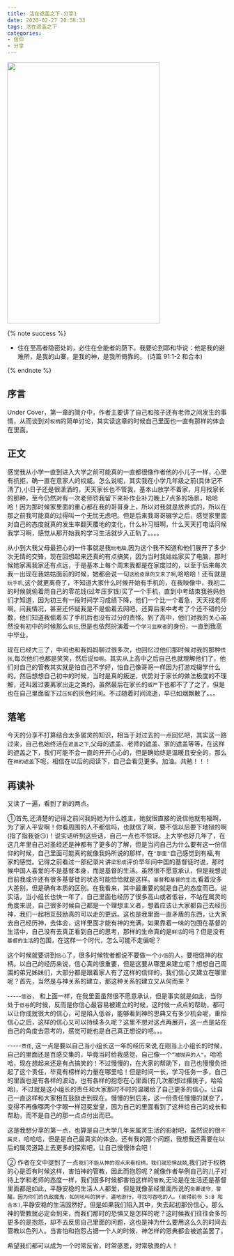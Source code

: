 ```yaml
---
title: 活在遮盖之下-分享1
date: 2020-02-27 20:58:33
tags: 活在遮盖之下
categories:
- 信仰
- 分享
---
```


<img src="https://blog-1257711631.cos.ap-nanjing.myqcloud.com/20200227212142.png" width=350 height=600>

{% note success %}
* 住在至高者隐密处的，必住在全能者的荫下。我要论到耶和华说：他是我的避难所，是我的山寨，是我的神，是我所倚靠的。
                            (诗篇 91:1-2 和合本)

{% endnote %}

## 序言

Under Cover，第一章的简介中，作者主要讲了自己和孩子还有老师之间发生的事情，从而谈到对`权柄`的简单讨论，其实读这章的时候自己里面也一直有那样的体会在里面。

## 正文

感觉我从小学一直到进入大学之前可能真的一直都很像作者他的小儿子一样，心里有抗拒，确一直在意家人的权威。怎么说呢，其实我在小学几年级之前(具体记不清了),小日子还是很潇洒的，天天家长也不管我，基本山放学不着家，月月找家长的那种，至今仍然对有一次老师罚我留下来补作业补刀晚上7点多的场景，哈哈哈！因为那时候家里面的重心都在我的哥哥身上，所以对我就是放养式的，所以在那之前我可能真的过得叫一个无忧无虑吧。但是后来我哥哥辍学之后，感觉家里面对自己的态度就真的发生率翻天覆地的变化，什么补习班啊，什么天天打电话问候我学习啊，感觉从那开始我的学习生活就步入正轨了。。。。

从小到大我父母最担心的一件事就是我`玩电脑`,因为这个我不知道和他们展开了多少次无情的交锋，现在回想起来还真的有点搞笑，因为当时我姑姑家买了电脑，那时候她家离我家还有点远，于是基本上每个周末我都是在家度过的，以至于后来每次我一出现在我姑姑面前的时候，她都会说一句`这脸皮厚的又来了啊`,哈哈哈！还有就是`玩手机`,这个就更离奇了，不知道大家什么时候开始有手机的，在我映像中，我初二的时候就偷着用自己的零花钱(过年压岁钱)买了一个手机，直到中考结束我爸妈他们才知道，因为初三有一段时间学习成绩下降，他们一个比一个着急，天天找老师啊，问我情况，甚至还怀疑我是不是偷着去网吧，还算后来中考考了个还不错的分数，他们知道我偷着买了手机后也没有过分的责怪。到了高中，他们对我的关心虽然没有初中的时候那么`疯狂`,但是也依然扮演着一个`学习监察者`的身份，一直到我高中毕业。

现在已经大三了，中间也和我妈妈聊过很多次，也回忆过他们那时候对我的那种`慌张`,每次他们也都是笑笑，然后说`怕啊`。其实从上高中之后自己也就理解他们了，他们对自己的管教其实就是怕自己不学好，怕自己像哥哥一样因为打游戏辍学什么的。然后想想自己初中的时候，当时是真的叛逆，优势对于家长的做法极度的不理解，还叫嚣过要离家出走之类的，虽然最后在家长的`威严`下也都不了了之了，但是也在自己里面留下过`压抑`的灰色时间。不过随着时间流逝，早已如烟飘散了。。。

## 落笔

今天的分享不打算结合太多属灵的知识，相当于对过去的一点回忆吧，其实这一路过来，自己也始终活在`遮盖之下`,父母的遮盖、老师的遮盖、家的遮盖等等，在这样的遮盖之下，我们可能不会一直的开开心心的，但是确始终是温暖且安全的，那么在`神的遮盖`下呢，相信在以后的阅读下，自己会看见更多。加油。共勉！！！

## 再读补

又读了一遍，看到了新的两点。

①首先,还清楚的记得之前问我妈她为什么姓主，她就很直接的说信他就有福啊，为了家人平安啊！你看周围的人不都信吗，也就信了啊，要不信以后要下地狱的啊(指了指我爸:smirk:)！说实话听到这些话，自己一点也不惊讶。上大学也好几年了，在这几年里自己对圣经还是神都有了更多的了解，但是当问自己为什么要有这一份信仰的时候，自己里面可能真的就像我妈所说的那样，在`"那里"`自己感觉到有福,有家的感觉。记得之前看过一部纪录片讲`梁思成`评价早年间中国的基督徒时说，那时候中国人喜爱的不是基督本身，而是基督的生活。虽然很不愿意承认，但是我想说目前我或许还有很多基督徒的状态可能恰恰就是这样。`基督`和`基督的生活`,看着没多大差别，但是确有本质的区别。在我看来，其中最重要的就是自己的态度而已。说实话，当小组长也快一年了，自己里面也经历了很多高山或者低谷，不站在属灵的角度来说，自己很多时候自己都是一个理想主义者，想着应该让大家都自己去经历神，我们一起相互鼓励真的可以走的更远。这也是我里面一直矛盾的东西，让大家去自己经历神，去体会，这样里面才能有神的充满，如果靠着一味的包围在基督的生活中，自己没有去真正看到自己的思考，那样的生命真的是`鲜活`的吗？但是没有`基督的生活`的包围，在这样一个时代，怎么可能不走偏呢？

这个时候就要讲到`信心`了，很多时候牧者都说不要做一个`小信`的人，要相信神的权柄。以自己的经历来说，信心真的很重要，但是这要从哪里来建立呢？想想自己周围的弟兄姊妹们，大部分都是跟着家人有了这样的信仰的，我们信心又建立在哪里呢？首先，当然是与神关系的建立，那这种关系的建立又从何而来？

-----`低谷`， 和上面一样，在我里面虽然很不愿意承认，但是事实就是如此，当你处于`低谷`的时候，反而是你信心最容易被建立的时候，这时候一点点的帮助，都可以让你成就很大的信心，可是陷入低谷，能够看到神的恩典又有多少机会呢，重拾信心之后，这样的信心又可以持续多久呢？这里不想对这点再展开，这一点是站在自己的角度去思考的，感觉可能也是自己真正想说的吧。。。

-----`责任`, 这一点是要以自己当小组长这一年的经历来说,在刚当上小组长的时候，自己的里面还是百感交集的，毕竟当时给我感觉，自己像一个`“被抛弃的人"`。哈哈哈，现在想起来还是有点搞笑的！不过慢慢的，在大家的帮助下，自己也慢慢负担起了这个责任，毕竟有榜样的力量在哪里哈！但是时间一长，学习任务一多，自己的里面也是有各样的波动，也有各样的抱怨在心里面(有几次都想过撂挑子，哈哈哈)，不过就是这小组长的责任和大家那时不时的温暖给了自己更多的信心，让自己一直这样和大家相互鼓励走到现在。慢慢的到后来，这一份责任慢慢的就变了，变得不再像哪两个字眼一样冠冕堂皇，因为自己的里面看到了这样给自己的成长和帮助，而不是自己的那一点点付出而已。

这是我想分享的第一点，也算是自己大学几年来属灵生活的影射吧，虽然说的很`不属灵`，哈哈哈，但是是自己最真实的体会。还有我的那个问题，我想我还需要在以后的属灵道路上去更多的探索吧，让自己慢慢体会吧！

② 作者在文中提到了一点`我们不能从神的观点来看权柄，我们就恐惧战兢`,我们对于权柄的心是否有时候这样，害怕神的管教，因此而抱怨呢？就像作者举例自己的儿子对待上学和老师的态度一样，我们很多时候都害怕这样的`管教`,无论是在生活还是基督里面都是如此，平静安稳的生活人人都爱，但是就像圣经里面所说的`务要谨守，警醒。因为你们的仇敌魔鬼，如同吼叫的狮子，遍地游行，寻找可吞吃的人。(彼得前书 5:8 和合本)`,平静安稳的生活固然好，但是如果我们陷入其中，失去起初那份信心，那么神的管教就必定会到来，而我们那时的恐惧又是怎样的呢？这时候我们往往会多的更多的是抱怨，却不去反思自己里面的问题，这也是神为什么要用这么久的时间去管教以色列人。当害怕和抱怨占据一个人的时候，神怎样的恩典都会被遮盖罢了。

希望我们都可以成为一个时常反省，时常感恩，时常敬畏的人！